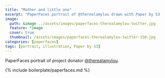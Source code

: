 ```yaml
---
title: "Mother and little one"
excerpt: "PaperFaces portrait of @therealamylou drawn with Paper by 53 on an iPad."
image: 
  path: &image ../assets/images/paperfaces-therealamylou-twitter.jpg 
  feature: *image
  cover: true
  thumbnail: /assets/images/paperfaces-therealamylou-twitter-150.jpg
categories: [paperfaces]
tags: [portrait, illustration, Paper by 53]
---
```


PaperFaces portrait of project donator [@therealamylou](https://twitter.com/therealamylou).

{% include boilerplate/paperfaces.md %}
